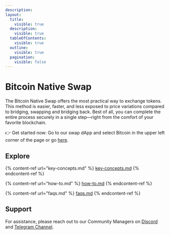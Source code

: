 ```yaml
---
description: 
layout:
  title:
    visible: true
  description:
    visible: true
  tableOfContents:
    visible: true
  outline:
    visible: true
  pagination:
    visible: false
---
```


# Bitcoin Native Swap

The Bitcoin Native Swap offers the most practical way to exchange tokens. This method is easier, faster, and less exposed to price variations compared to bridging, swapping and bridging back. Best of all, you can complete the entire process securely in a single step—right from the comfort of your favorite blockchain.

👉 Get started now: Go to our swap dApp and select Bitcoin in the upper left corner of the page or go [here](https://app.alexlab.co/bitcoin/swap/).

## Explore

{% content-ref url="key-concepts.md" %} [key-concepts.md](key-concepts.md) {% endcontent-ref %}

{% content-ref url="how-to.md" %} [how-to.md](how-to.md) {% endcontent-ref %}

{% content-ref url="faqs.md" %} [faqs.md](faqs.md) {% endcontent-ref %}

## Support

For assistance, please reach out to our Community Managers on [Discord](https://discord.com/invite/alexlab) and [Telegram Channel](https://t.me/AlexCommunity).
